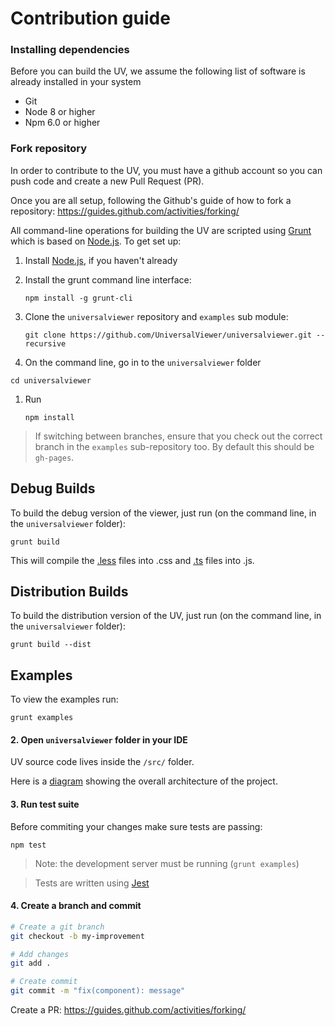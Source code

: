 # Contribution guide

### Installing dependencies

Before you can build the UV, we assume the following list of software is already installed in your system

- Git
- Node 8 or higher
- Npm 6.0 or higher

### Fork repository

In order to contribute to the UV, you must have a github account so you can push code and create a new Pull Request (PR).

Once you are all setup, following the Github's guide of how to fork a repository: https://guides.github.com/activities/forking/

All command-line operations for building the UV are scripted using [Grunt](http://gruntjs.com/) which is based on [Node.js](http://nodejs.org/). To get set up:

1. Install [Node.js](http://nodejs.org), if you haven't already

1. Install the grunt command line interface:

    `npm install -g grunt-cli`

1. Clone the `universalviewer` repository and `examples` sub module:

    `git clone https://github.com/UniversalViewer/universalviewer.git --recursive`

1. On the command line, go in to the `universalviewer` folder

  `cd universalviewer`

1. Run

    `npm install`

> If switching between branches, ensure that you check out the correct branch in the `examples` sub-repository too. By default this should be `gh-pages`.

## Debug Builds

To build the debug version of the viewer, just run (on the command line, in the `universalviewer` folder):

    grunt build

This will compile the [.less](http://lesscss.org) files into .css and [.ts](http://typescriptlang.org) files into .js.

## Distribution Builds

To build the distribution version of the UV, just run (on the command line, in the `universalviewer` folder):

    grunt build --dist

## Examples

To view the examples run:

    grunt examples

#### 2. Open `universalviewer` folder in your IDE

UV source code lives inside the `/src/` folder.

Here is a [diagram](https://docs.google.com/drawings/d/1i484Jd32FoLwtE5uvkBA6l5LV-DioSOZDIWD0WfhWl8/edit?usp=sharing) showing the overall architecture of the project.

#### 3. Run test suite

Before commiting your changes make sure tests are passing:

```
npm test
```

 > Note: the development server must be running (`grunt examples`)

 > Tests are written using [Jest](https://jestjs.io/)


#### 4. Create a branch and commit

```bash
# Create a git branch
git checkout -b my-improvement

# Add changes
git add .

# Create commit
git commit -m "fix(component): message"
```

Create a PR:
https://guides.github.com/activities/forking/